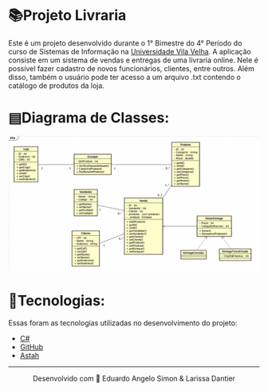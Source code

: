 # 📚Projeto Livraria

Este é um projeto desenvolvido durante o 1° Bimestre do 4° Período do curso de Sistemas de Informação na <a href="https://uvv.br/" target="_blank">Universidade Vila Velha</a>. A aplicação consiste em um sistema de vendas e entregas de uma livraria online. Nele é possível fazer cadastro de novos funcionários, clientes, entre outros. Além disso, também o usuário pode ter acesso a um arquivo .txt contendo o catálogo de produtos da loja.

# ▤Diagrama de Classes:
<img src="https://github.com/eduardoangelosimon/Projeto-Livraria/blob/main/DiagramaDeClasse.png?raw=true">

# 🚀Tecnologias:

Essas foram as tecnologias utilizadas no desenvolvimento do projeto:


- <a href="https://docs.microsoft.com/pt-br/dotnet/csharp/" target="_blank">C#</a> <br>
- <a href="https://github.com/" target="_blank">GitHub</a> <br>
- <a href="https://astah.net/">Astah</a> <br>
________________________________________________________________________________________________________________________________________________________________________________
<p align="center">Desenvolvido com 🧡 Eduardo Angelo Simon & Larissa Dantier</p>
